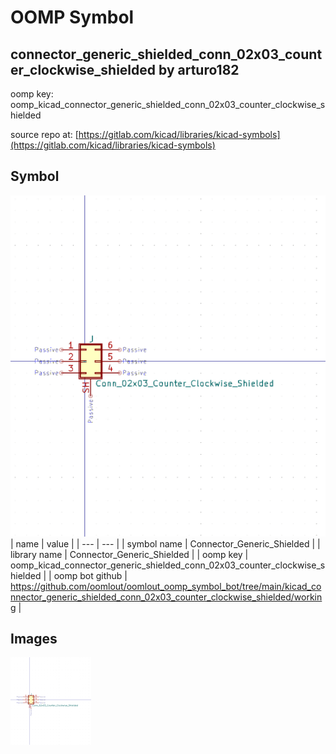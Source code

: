 # OOMP Symbol  
## connector_generic_shielded_conn_02x03_counter_clockwise_shielded  by arturo182  
  
oomp key: oomp_kicad_connector_generic_shielded_conn_02x03_counter_clockwise_shielded  
  
source repo at: [https://gitlab.com/kicad/libraries/kicad-symbols](https://gitlab.com/kicad/libraries/kicad-symbols)  
## Symbol  
  
[![working.png](working_600.png)](working.png)  
| name | value | 
| --- | --- | 
| symbol name | Connector_Generic_Shielded | 
| library name | Connector_Generic_Shielded | 
| oomp key | oomp_kicad_connector_generic_shielded_conn_02x03_counter_clockwise_shielded | 
| oomp bot github | https://github.com/oomlout/oomlout_oomp_symbol_bot/tree/main/kicad_connector_generic_shielded_conn_02x03_counter_clockwise_shielded/working | 
## Images  
  
[![working.png](working_140.png)](working.png)  
